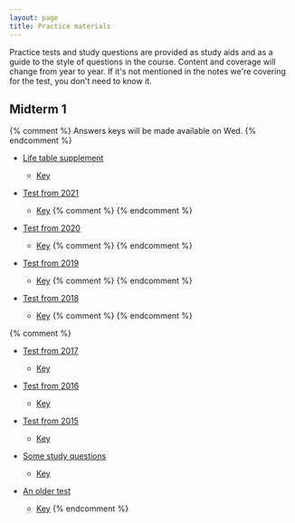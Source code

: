 ```yaml
---
layout: page
title: Practice materials
---
```


Practice tests and study questions are provided as study aids and as a guide to the style of questions in the course. Content and coverage will change from year to year. If it's not mentioned in the notes we're covering for the test, you don't need to know it.

## Midterm 1 ## 

{% comment %} 
Answers keys will be made available on Wed.
{% endcomment %} 

* [Life table supplement](materials/life.test.pdf)
    * [Key](materials/life.key.pdf)

* [Test from 2021](materials/2021/midterm1.test.pdf)
    * [Key](materials/2021/midterm1.key.pdf)
{% comment %} 
{% endcomment %} 

* [Test from 2020](materials/2020/midterm1.1.test.pdf)
    * [Key](materials/2020/midterm1.1.key.pdf)
{% comment %} 
{% endcomment %} 

* [Test from 2019](materials/2019/midterm1.1.test.pdf)
    * [Key](materials/2019/midterm1.1.key.pdf)
{% comment %} 
{% endcomment %} 

* [Test from 2018](materials/2018/midterm1.1.test.pdf)
    * [Key](materials/2018/midterm1.1.key.pdf)
{% comment %} 
{% endcomment %} 

{% comment %} 
* [Test from 2017](materials/2017/midterm1.1.test.pdf)
    * [Key](materials/2017/midterm1.1.key.pdf)

* [Test from 2016](materials/2016/midterm1.1.test.pdf)
    * [Key](materials/2016/midterm1.1.key.pdf)

* [Test from 2015](http://lalashan.mcmaster.ca/3SS/midterm1.1.test.pdf)
  * [Key](http://lalashan.mcmaster.ca/3SS/midterm1.1.key.pdf)

* [Some study questions](http://lalashan.mcmaster.ca/3SS/2014/midterm1sq.test.pdf)
  * [Key](http://lalashan.mcmaster.ca/3SS/2014/midterm1sq.key.pdf)

* [An older test](http://lalashan.mcmaster.ca/3SS/2015/midterm13.test.pdf)
  * [Key](http://lalashan.mcmaster.ca/3SS/2015/midterm13.key.pdf)
{% endcomment %} 
